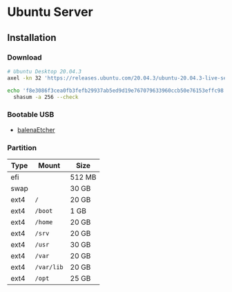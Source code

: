 # Ubuntu Server

## Installation

### Download

```sh
# Ubuntu Desktop 20.04.3
axel -kn 32 'https://releases.ubuntu.com/20.04.3/ubuntu-20.04.3-live-server-amd64.iso'

echo 'f8e3086f3cea0fb3fefb29937ab5ed9d19e767079633960ccb50e76153effc98 *ubuntu-20.04.3-live-server-amd64.iso' | \
  shasum -a 256 --check
```

### Bootable USB

- [balenaEtcher](/balenaetcher.md)

### Partition

| Type | Mount      | Size   |
| ---- | ---------- | ------ |
| efi  |            | 512 MB |
| swap |            | 30 GB  |
| ext4 | `/`        | 20 GB  |
| ext4 | `/boot`    | 1 GB   |
| ext4 | `/home`    | 20 GB  |
| ext4 | `/srv`     | 20 GB  |
| ext4 | `/usr`     | 30 GB  |
| ext4 | `/var`     | 20 GB  |
| ext4 | `/var/lib` | 20 GB  |
| ext4 | `/opt`     | 25 GB  |
